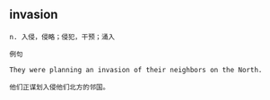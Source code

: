 ## invasion
```
n. 入侵，侵略；侵犯，干预；涌入

例句

They were planning an invasion of their neighbors on the North.

他们正谋划入侵他们北方的邻国。
```
## 